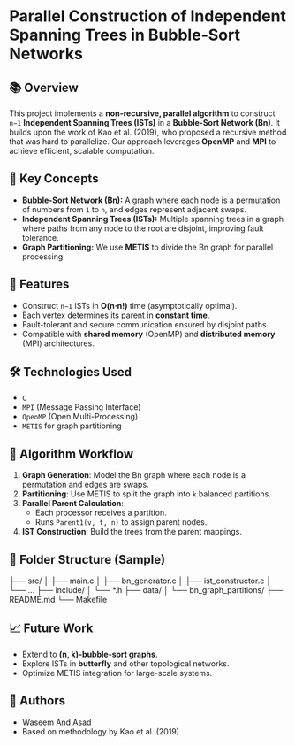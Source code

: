 # Parallel Construction of Independent Spanning Trees in Bubble-Sort Networks

## 📚 Overview

This project implements a **non-recursive, parallel algorithm** to construct `n−1` **Independent Spanning Trees (ISTs)** in a **Bubble-Sort Network (Bn)**. It builds upon the work of Kao et al. (2019), who proposed a recursive method that was hard to parallelize. Our approach leverages **OpenMP** and **MPI** to achieve efficient, scalable computation.

## 🧠 Key Concepts

- **Bubble-Sort Network (Bn):** A graph where each node is a permutation of numbers from `1` to `n`, and edges represent adjacent swaps.
- **Independent Spanning Trees (ISTs):** Multiple spanning trees in a graph where paths from any node to the root are disjoint, improving fault tolerance.
- **Graph Partitioning:** We use **METIS** to divide the Bn graph for parallel processing.

## 🚀 Features

- Construct `n−1` ISTs in **O(n·n!)** time (asymptotically optimal).
- Each vertex determines its parent in **constant time**.
- Fault-tolerant and secure communication ensured by disjoint paths.
- Compatible with **shared memory** (OpenMP) and **distributed memory** (MPI) architectures.

## 🛠️ Technologies Used

- `C`
- `MPI` (Message Passing Interface)
- `OpenMP` (Open Multi-Processing)
- `METIS` for graph partitioning

## 🔁 Algorithm Workflow

1. **Graph Generation**: Model the Bn graph where each node is a permutation and edges are swaps.
2. **Partitioning**: Use METIS to split the graph into `k` balanced partitions.
3. **Parallel Parent Calculation**:
   - Each processor receives a partition.
   - Runs `Parent1(v, t, n)` to assign parent nodes.
4. **IST Construction**: Build the trees from the parent mappings.

## 📂 Folder Structure (Sample)
├── src/
│ ├── main.c
│ ├── bn_generator.c
│ ├── ist_constructor.c
│ └── ...
├── include/
│ └── *.h
├── data/
│ └── bn_graph_partitions/
├── README.md
└── Makefile


## 📈 Future Work

- Extend to **(n, k)-bubble-sort graphs**.
- Explore ISTs in **butterfly** and other topological networks.
- Optimize METIS integration for large-scale systems.

## 👥 Authors

- Waseem And Asad
- Based on methodology by Kao et al. (2019)





